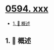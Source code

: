 # [0594. xxx](https://github.com/Tdahuyou/TNotes.leetcode/tree/main/notes/0594.%20xxx)

<!-- region:toc -->

- [1. 📝 概述](#1--概述)

<!-- endregion:toc -->

## 1. 📝 概述
